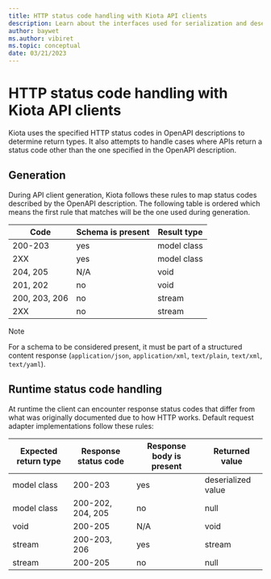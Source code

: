 ```yaml
---
title: HTTP status code handling with Kiota API clients
description: Learn about the interfaces used for serialization and deserialization in Kiota clients.
author: baywet
ms.author: vibiret
ms.topic: conceptual
date: 03/21/2023
---
```


# HTTP status code handling with Kiota API clients

Kiota uses the specified HTTP status codes in OpenAPI descriptions to determine return types. It also attempts to handle cases where APIs return a status code other than the one specified in the OpenAPI description.

## Generation

During API client generation, Kiota follows these rules to map status codes described by the OpenAPI description. The following table is ordered which means the first rule that matches will be the one used during generation.

| Code          | Schema is present | Result type |
|---------------|-------------------|-------------|
| 200-203       | yes               | model class |
| 2XX           | yes               | model class |
| 204, 205      | N/A               | void        |
| 201, 202      | no                | void        |
| 200, 203, 206 | no                | stream      |
| 2XX           | no                | stream      |

> [!NOTE]
> For a schema to be considered present, it must be part of a structured content response (`application/json`, `application/xml`, `text/plain`, `text/xml`, `text/yaml`).

## Runtime status code handling

At runtime the client can encounter response status codes that differ from what was originally documented due to how HTTP works. Default request adapter implementations follow these rules:

| Expected return type | Response status code | Response body is present | Returned value     |
|----------------------|----------------------|--------------------------|--------------------|
| model class          | 200-203              | yes                      | deserialized value |
| model class          | 200-202, 204, 205    | no                       | null               |
| void                 | 200-205              | N/A                      | void               |
| stream               | 200-203, 206         | yes                      | stream             |
| stream               | 200-205              | no                       | null               |
